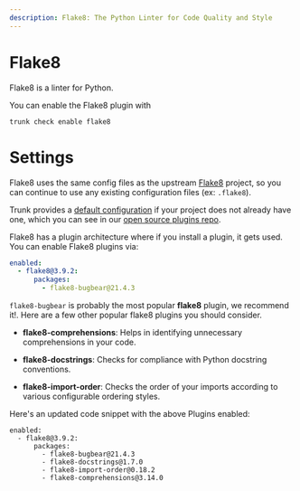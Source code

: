 ```yaml
---
description: Flake8: The Python Linter for Code Quality and Style
---
```


# Flake8

Flake8 is a linter for Python.

You can enable the Flake8 plugin with

```shell
trunk check enable flake8
```

# Settings

Flake8 uses the same config files as the 
upstream [Flake8](https://flake8.pycqa.org/en/latest/) project, so you can continue to use any
existing configuration files (ex: `.flake8`).

Trunk provides a [default configuration](https://github.com/trunk-io/plugins/tree/main/linters/flake8) if your project does not already have one,
which you can see in our [open source plugins repo](https://github.com/trunk-io/plugins/tree/main).


Flake8 has a plugin architecture where if you install a plugin, it gets used. You can enable Flake8 plugins via:

```yaml
enabled:
  - flake8@3.9.2:
      packages:
        - flake8-bugbear@21.4.3
```
`flake8-bugbear` is probably the most popular **flake8** plugin, we recommend it!. Here are a few other popular flake8 plugins you should consider.

* **flake8-comprehensions**: Helps in identifying unnecessary comprehensions in your code.

* **flake8-docstrings**: Checks for compliance with Python docstring conventions.

* **flake8-import-order**: Checks the order of your imports according to various configurable ordering styles.

Here's an updated code snippet with the above Plugins enabled:

```undefined
enabled:
  - flake8@3.9.2:
      packages:
        - flake8-bugbear@21.4.3
        - flake8-docstrings@1.7.0
        - flake8-import-order@0.18.2
        - flake8-comprehensions@3.14.0
```


